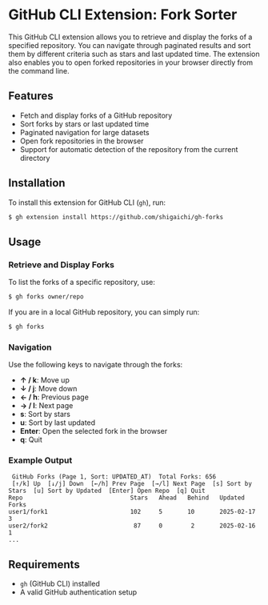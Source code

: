 # GitHub CLI Extension: Fork Sorter

This GitHub CLI extension allows you to retrieve and display the forks of a specified repository. You can navigate
through paginated results and sort them by different criteria such as stars and last updated time. The extension also
enables you to open forked repositories in your browser directly from the command line.

## Features

- Fetch and display forks of a GitHub repository
- Sort forks by stars or last updated time
- Paginated navigation for large datasets
- Open fork repositories in the browser
- Support for automatic detection of the repository from the current directory

## Installation

To install this extension for GitHub CLI (`gh`), run:

```sh
$ gh extension install https://github.com/shigaichi/gh-forks
```

## Usage

### Retrieve and Display Forks

To list the forks of a specific repository, use:

```sh
$ gh forks owner/repo
```

If you are in a local GitHub repository, you can simply run:

```sh
$ gh forks
```

### Navigation

Use the following keys to navigate through the forks:

- **↑ / k**: Move up
- **↓ / j**: Move down
- **← / h**: Previous page
- **→ / l**: Next page
- **s**: Sort by stars
- **u**: Sort by last updated
- **Enter**: Open the selected fork in the browser
- **q**: Quit

### Example Output

```
 GitHub Forks (Page 1, Sort: UPDATED_AT)  Total Forks: 656
 [↑/k] Up  [↓/j] Down  [←/h] Prev Page  [→/l] Next Page  [s] Sort by Stars  [u] Sort by Updated  [Enter] Open Repo  [q] Quit
Repo                              Stars   Ahead   Behind   Updated    Forks
user1/fork1                       102     5       10       2025-02-17  3
user2/fork2                        87     0        2       2025-02-16  1
...
```

## Requirements

- `gh` (GitHub CLI) installed
- A valid GitHub authentication setup
